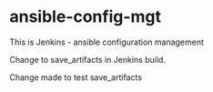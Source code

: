 # ansible-config-mgt

This is Jenkins - ansible configuration management

Change to save_artifacts in Jenkins build. 

Change made to test save_artifacts



